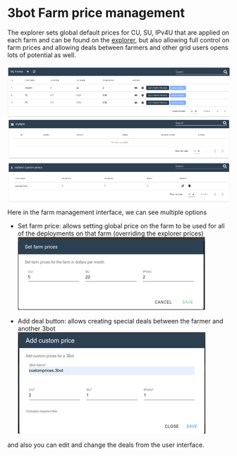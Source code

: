 # 3bot Farm price management

The explorer sets global default prices for CU, SU, IPv4U that are applied on each farm and can be found on the [explorer](https://explorer.threefold.io), but also allowing full control on farm prices and allowing deals between farmers and other grid users opens lots of potential as well.

![farm_mgmt](img/3bot_farmmgmt_list.png)
Here  in the farm management interface, we can see multiple options

- Set farm price: allows setting global price on the farm to be used for all of the deployments on that farm (overriding the explorer prices)
 ![set_farm_prices](img/3bot_set_farm_prices.png)

- Add deal button: allows creating special deals between the farmer and another 3bot
 ![add custom deal](img/3bot_farm_add_custom_price.png)

 and also you can edit and change the deals from the user interface.